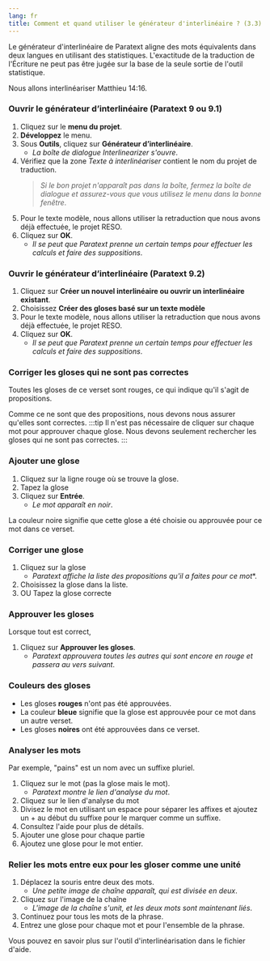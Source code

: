 ```yaml
---
lang: fr
title: Comment et quand utiliser le générateur d'interlinéaire ? (3.3)
---
```

Le générateur d'interlinéaire de Paratext aligne des mots équivalents dans deux langues en utilisant des statistiques. L'exactitude de la traduction de l'Écriture ne peut pas être jugée sur la base de la seule sortie de l'outil statistique.

Nous allons interlinéariser Matthieu 14:16.

### Ouvrir le générateur d’interlinéaire (Paratext 9 ou 9.1)

1.  Cliquez sur le **menu du projet**.
1.  **Développez** le menu.
1.  Sous **Outils**, cliquez sur **Générateur d’interlinéaire**.
     -  *La boîte de dialogue Interlinearizer s'ouvre*.
1.  Vérifiez que la zone *Texte à interlinéariser* contient le nom du projet de traduction.  
      >  *Si le bon projet n'apparaît pas dans la boîte, fermez la boîte de dialogue et assurez-vous que vous utilisez le menu dans la bonne fenêtre*.
1.  Pour le texte modèle, nous allons utiliser la retraduction que nous avons déjà effectuée, le projet RESO.
1.  Cliquez sur **OK**.
     -  *Il se peut que Paratext prenne un certain temps pour effectuer les calculs et faire des suppositions*.

### Ouvrir le générateur d’interlinéaire (Paratext 9.2)

1.  Cliquez sur **Créer un nouvel interlinéaire ou ouvrir un interlinéaire existant**.
1.  Choisissez **Créer des gloses basé sur un texte modèle**
1.  Pour le texte modèle, nous allons utiliser la retraduction que nous avons déjà effectuée, le projet RESO.
1.  Cliquez sur **OK**.  
     -  *Il se peut que Paratext prenne un certain temps pour effectuer les calculs et faire des suppositions*.

### Corriger les gloses qui ne sont pas correctes

Toutes les gloses de ce verset sont rouges, ce qui indique qu'il s'agit de propositions.

Comme ce ne sont que des propositions, nous devons nous assurer qu'elles sont correctes.
:::tip
Il n'est pas nécessaire de cliquer sur chaque mot pour approuver chaque glose. Nous devons seulement rechercher les gloses qui ne sont pas correctes.
:::
### Ajouter une glose

1.  Cliquez sur la ligne rouge où se trouve la glose.
1.  Tapez la glose
1.  Cliquez sur **Entrée**.
     -  *Le mot apparaît en noir*.

La couleur noire signifie que cette glose a été choisie ou approuvée pour ce mot dans ce verset.

### Corriger une glose

1.  Cliquez sur la glose  
     -  *Paratext affiche la liste des propositions qu'il a faites pour ce mot**.
1.  Choisissez la glose dans la liste.
1.  OU Tapez la glose correcte

### Approuver les gloses

Lorsque tout est correct,

1.  Cliquez sur **Approuver les gloses**.
     -  *Paratext approuvera toutes les autres qui sont encore en rouge et passera au vers suivant*.

### Couleurs des gloses

-  Les gloses **rouges** n'ont pas été approuvées.
-  La couleur **bleue** signifie que la glose est approuvée pour ce mot dans un autre verset.
-  Les gloses **noires** ont été approuvées dans ce verset.

### Analyser les mots

Par exemple, "pains" est un nom avec un suffixe pluriel.

1.  Cliquez sur le mot (pas la glose mais le mot).
     -  *Paratext montre le lien d'analyse du mot*.
1.  Cliquez sur le lien d'analyse du mot
1.  Divisez le mot en utilisant un espace pour séparer les affixes et ajoutez un + au début du suffixe pour le marquer comme un suffixe.
1.  Consultez l'aide pour plus de détails.
1.  Ajouter une glose pour chaque partie
1.  Ajoutez une glose pour le mot entier.

### Relier les mots entre eux pour les gloser comme une unité

1.  Déplacez la souris entre deux des mots.
     -  *Une petite image de chaîne apparaît, qui est divisée en deux*.
1.  Cliquez sur l'image de la chaîne
     -  *L'image de la chaîne s'unit, et les deux mots sont maintenant liés*.
1.  Continuez pour tous les mots de la phrase.
1.  Entrez une glose pour chaque mot et pour l'ensemble de la phrase.

Vous pouvez en savoir plus sur l'outil d'interlinéarisation dans le fichier d'aide.

